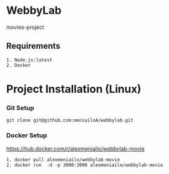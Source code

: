 # WebbyLab
movies-project

## Requirements
```
1. Node.js:latest
2. Docker
```
# Project Installation (Linux)

### Git Setup
```
git clone git@github.com:meniailoA/webbylab.git
```
### Docker Setup
 https://hub.docker.com/r/alexmeniailo/webbylab-movie
 ```
1. docker pull alexmeniailo/webbylab-movie
2. docker run  -d -p 3000:3000 alexmeniailo/webbylab-movie
```
